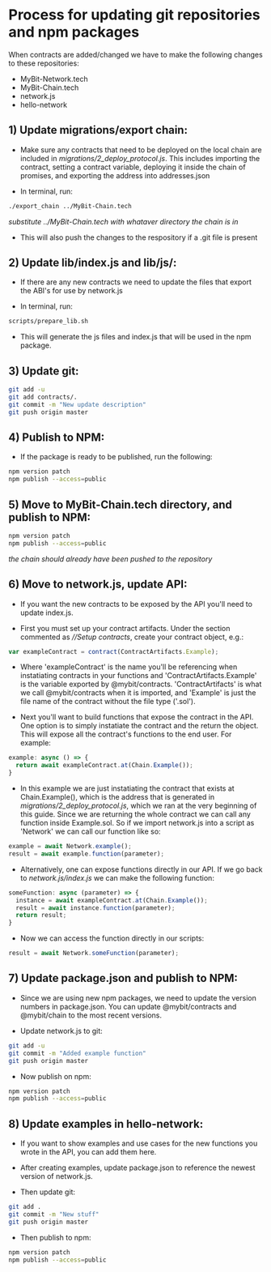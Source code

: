 # Process for updating git repositories and npm packages

When contracts are added/changed we have to make the following changes to these repositories:
- MyBit-Network.tech
- MyBit-Chain.tech
- network.js
- hello-network

## 1) Update migrations/export chain:
- Make sure any contracts that need to be deployed on the
  local chain are included in *migrations/2_deploy_protocol.js*.
  This includes importing the contract, setting a contract variable,
  deploying it inside the chain of promises, and exporting the address
  into addresses.json

- In terminal, run:

```bash
./export_chain ../MyBit-Chain.tech
```
*substitute ../MyBit-Chain.tech with whataver directory the chain is in*

- This will also push the changes to the respository if a .git file is present

## 2) Update lib/index.js and lib/js/:
- If there are any new contracts we need to update the files that export the ABI's
  for use by network.js

- In terminal, run:

```bash
scripts/prepare_lib.sh
```

- This will generate the js files and index.js that will be used in the npm package.

## 3) Update git:
```bash
git add -u
git add contracts/.
git commit -m "New update description"
git push origin master
```

## 4) Publish to NPM:
 - If the package is ready to be published, run the following:
 
```bash
npm version patch
npm publish --access=public
```

## 5) Move to MyBit-Chain.tech directory, and publish to NPM:
```bash
npm version patch
npm publish --access=public
```
*the chain should already have been pushed to the repository*

## 6) Move to network.js, update API:
- If you want the new contracts to be exposed by the API you'll need to update
  index.js.

- First you must set up your contract artifacts. Under the section commented
  as *//Setup contracts*, create your contract object, e.g.:

```javascript
var exampleContract = contract(ContractArtifacts.Example);
```

- Where 'exampleContract' is the name you'll be referencing when instatiating
  contracts in your functions and 'ContractArtifacts.Example' is the variable
  exported by @mybit/contracts. 'ContractArtifacts' is what we call @mybit/contracts
  when it is imported, and 'Example' is just the file name of the contract
  without the file type ('.sol').

- Next you'll want to build functions that expose the contract in the API. One
  option is to simply instatiate the contract and the return the object. This
  will expose all the contract's functions to the end user. For example:

```javascript
example: async () => {
  return await exampleContract.at(Chain.Example());
}
```

- In this example we are just instatiating the contract that exists at Chain.Example(),
  which is the address that is generated in *migrations/2_deploy_protocol.js*, which
  we ran at the very beginning of this guide. Since we are returning the whole
  contract we can call any function inside Example.sol. So if we import network.js
  into a script as 'Network' we can call our function like so:

```javascript
example = await Network.example();
result = await example.function(parameter);
```

- Alternatively, one can expose functions directly in our API. If we go back to
  *network.js/index.js* we can make the following function:

```javascript
someFunction: async (parameter) => {
  instance = await exampleContract.at(Chain.Example());
  result = await instance.function(parameter);
  return result;
}
```

- Now we can access the function directly in our scripts:

```javascript
result = await Network.someFunction(parameter);
```

## 7) Update package.json and publish to NPM:
- Since we are using new npm packages, we need to update the version numbers in
  package.json. You can update @mybit/contracts and @mybit/chain to the most recent
  versions.

- Update network.js to git:
```bash
git add -u
git commit -m "Added example function"
git push origin master
```

- Now publish on npm:
```bash
npm version patch
npm publish --access=public
```

## 8) Update examples in hello-network:
- If you want to show examples and use cases for the new functions you wrote
  in the API, you can add them here.

- After creating examples, update package.json to reference the newest version
  of network.js.

- Then update git:
```bash
git add .
git commit -m "New stuff"
git push origin master
```

- Then publish to npm:
```bash
npm version patch
npm publish --access=public
```
